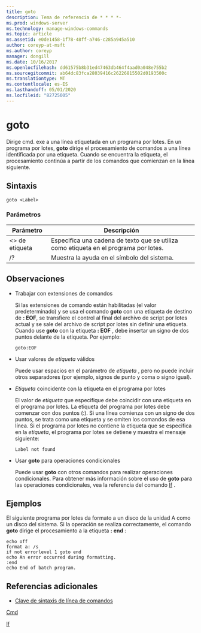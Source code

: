 ```yaml
---
title: goto
description: Tema de referencia de * * * *-
ms.prod: windows-server
ms.technology: manage-windows-commands
ms.topic: article
ms.assetid: e0de1458-1f78-48ff-a746-c285a945a510
author: coreyp-at-msft
ms.author: coreyp
manager: dongill
ms.date: 10/16/2017
ms.openlocfilehash: dd61575b8b31ed47463db464f4aad0a048e755b2
ms.sourcegitcommit: ab64dc83fca28039416c26226815502d0193500c
ms.translationtype: MT
ms.contentlocale: es-ES
ms.lasthandoff: 05/01/2020
ms.locfileid: "82725005"
---
```

# <a name="goto"></a>goto



Dirige cmd. exe a una línea etiquetada en un programa por lotes. En un programa por lotes, **goto** dirige el procesamiento de comandos a una línea identificada por una etiqueta. Cuando se encuentra la etiqueta, el procesamiento continúa a partir de los comandos que comienzan en la línea siguiente.



## <a name="syntax"></a>Sintaxis

```
goto <Label> 
```

### <a name="parameters"></a>Parámetros

|Parámetro|Descripción|
|---------|-----------|
|\<> de etiqueta|Especifica una cadena de texto que se utiliza como etiqueta en el programa por lotes.|
|/?|Muestra la ayuda en el símbolo del sistema.|

## <a name="remarks"></a>Observaciones

-   Trabajar con extensiones de comandos

    Si las extensiones de comando están habilitadas (el valor predeterminado) y se usa el comando **goto** con una etiqueta de destino de **: EOF**, se transfiere el control al final del archivo de script por lotes actual y se sale del archivo de script por lotes sin definir una etiqueta. Cuando use **goto** con la etiqueta **: EOF** , debe insertar un signo de dos puntos delante de la etiqueta. Por ejemplo:  
    ```
    goto:EOF
    ```  
-   Usar valores de *etiqueta* válidos

    Puede usar espacios en el parámetro de *etiqueta* , pero no puede incluir otros separadores (por ejemplo, signos de punto y coma o signo igual).
-   *Etiqueta* coincidente con la etiqueta en el programa por lotes

    El valor de *etiqueta* que especifique debe coincidir con una etiqueta en el programa por lotes. La etiqueta del programa por lotes debe comenzar con dos puntos (:). Si una línea comienza con un signo de dos puntos, se trata como una etiqueta y se omiten los comandos de esa línea. Si el programa por lotes no contiene la etiqueta que se especifica en la *etiqueta*, el programa por lotes se detiene y muestra el mensaje siguiente:  
    ```
    Label not found
    ```  
-   Usar **goto** para operaciones condicionales

    Puede usar **goto** con otros comandos para realizar operaciones condicionales. Para obtener más información sobre el uso de **goto** para las operaciones condicionales, vea la referencia del comando [If](if.md) .

## <a name="examples"></a>Ejemplos

El siguiente programa por lotes da formato a un disco de la unidad A como un disco del sistema. Si la operación se realiza correctamente, el comando **goto** dirige el procesamiento a la etiqueta **: end** :
```
echo off
format a: /s
if not errorlevel 1 goto end
echo An error occurred during formatting.
:end
echo End of batch program. 
```

## <a name="additional-references"></a>Referencias adicionales

- [Clave de sintaxis de línea de comandos](command-line-syntax-key.md)

[Cmd](cmd.md)

[If](if.md)